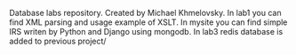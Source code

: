 Database labs repository.
Created by Michael Khmelovsky.
In lab1 you can find XML parsing and usage example of XSLT.
In mysite you can find simple IRS writen by Python and Django using mongodb.
In lab3 redis database is added to previous project/
